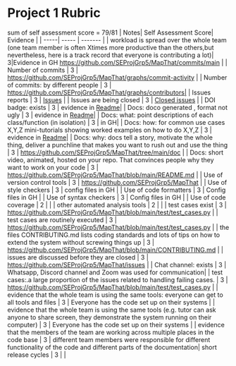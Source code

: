 <b><h1> Project 1 Rubric </h1></b>


sum of self assessment score = 79/81
| Notes| Self Assessment Score| Evidence |
| -----| ----- | ------- |
| workload is spread over the whole team (one team member is often Xtimes more productive than the others,but nevertheless, here is a track record that everyone is contributing a lot)| 3|Evidence in GH https://github.com/SEProjGrp5/MapThat/commits/main |
| Number of commits  | 3 | https://github.com/SEProjGrp5/MapThat/graphs/commit-activity |
| Number of commits: by different people  | 3 | https://github.com/SEProjGrp5/MapThat/graphs/contributors|
| Issues reports | 3 | [Issues](https://github.com/SEProjGrp5/MapThat/issues) |
| Issues are being closed | 3 | [Closed issues](https://github.com/SEProjGrp5/MapThat/issues?q=is%3Aissue+is%3Aclosed) |
| DOI badge: exists | 3 | evidence in [Readme](https://github.com/SEProjGrp5/MapThat/blob/main/README.md)|
| Docs: doco generated , format not ugly | 3 | evidence in [Readme](https://github.com/SEProjGrp5/MapThat/blob/main/README.md)|
| Docs: what: point descriptions of each class/function (in isolation) | 3 | in GH|
| Docs: how: for common use cases X,Y,Z mini-tutorials showing worked examples on how to do X,Y,Z | 3 | evidence in [Readme](https://github.com/SEProjGrp5/MapThat/blob/main/README.md)|
| Docs: why: docs tell a story, motivate the whole thing, deliver a punchline that makes you want to rush out and use the thing | 3 | https://github.com/SEProjGrp5/MapThat/tree/main/doc |
| Docs: short video, animated, hosted on your repo. That convinces people why they want to work on your code | 3 | https://github.com/SEProjGrp5/MapThat/blob/main/README.md |
| Use of version control tools | 3 | https://github.com/SEProjGrp5/MapThat |
| Use of style checkers | 3 | config files in GH |
| Use of code formatters | 3 | Config files in GH |
| Use of syntax checkers | 3 | Config files in GH |
| Use of code coverage | 2 |  |
| other automated analysis tools | 2 | |
| test cases exist | 3 |  https://github.com/SEProjGrp5/MapThat/blob/main/test/test_cases.py |
| test cases are routinely executed | 3 | https://github.com/SEProjGrp5/MapThat/blob/main/test/test_cases.py |
| the files CONTRIBUTING.md lists coding standards and lots of tips on how to extend the system without screwing things up | 3 | https://github.com/SEProjGrp5/MapThat/blob/main/CONTRIBUTING.md |
| issues are discussed before they are closed | 3 | https://github.com/SEProjGrp5/MapThat/issues |
| Chat channel: exists | 3  |  Whatsapp, Discord channel and Zoom was used for communication|
| test cases:.a large proportion of the issues related to handling failing cases. | 3 | https://github.com/SEProjGrp5/MapThat/blob/main/test/test_cases.py |
| evidence that the whole team is using the same tools: everyone can get to all tools and files | 3 | Everyone has the code set up on their systems |
| evidence that the whole team is using the same tools (e.g. tutor can ask anyone to share screen, they demonstrate the system running on their computer) | 3 | Everyone has the code set up on their systems |
| evidence that the members of the team are working across multiple places in the code base | 3 |  different team members were responsible for different functionality of the code and different parts of the documentation|
short release cycles | 3 |  |



